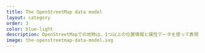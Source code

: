 ```yaml
---
title: The OpenStreetMap data model
layout: category
order: 3
color: blue-light
description: OpenStreetMapでの地物は、1つ以上の位置情報と属性データを使って表現されます。
image: the-openstreetmap-data-model.svg
---
```

